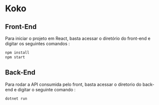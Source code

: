 # Koko

## Front-End

Para iniciar o projeto em React, basta acessar o diretório do front-end e digitar os seguintes comandos :

```bash
npm install
npm start
```


## Back-End

Para rodar a API consumida pelo front, basta acessar o diretorio do back-end e digitar o seguinte comando :

```bash
dotnet run
```

